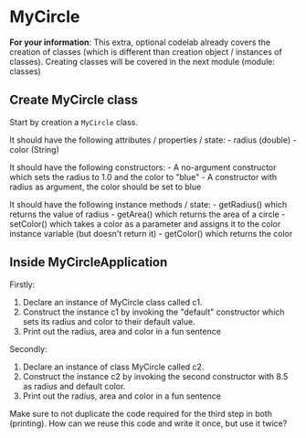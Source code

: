 # MyCircle

**For your information**: This extra, optional codelab already covers the creation of classes 
(which is different than creation object / instances of classes).
Creating classes will be covered in the next module (module: classes)

## Create MyCircle class
Start by creation a `MyCircle` class.

It should have the following attributes / properties / state:
    - radius (double)
    - color (String)

It should have the following constructors:
    - A no-argument constructor which sets the radius to 1.0 and the color to "blue"
    - A constructor with radius as argument, the color should be set to blue
    
It should have the following instance methods / state:
    - getRadius() which returns the value of radius
    - getArea() which returns the area of a circle
    - setColor() which takes a color as a parameter and assigns it to the color instance variable (but doesn't return it)
    - getColor() which returns the color

## Inside MyCircleApplication

Firstly:
1. Declare an instance of MyCircle class called c1.
2. Construct the instance c1 by invoking the "default" constructor which sets its radius and color to their default value.
3. Print out the radius, area and color in a fun sentence

Secondly: 
1. Declare an instance of class MyCircle called c2.
2. Construct the instance c2 by invoking the second constructor with 8.5 as radius and default color. 
3. Print out the radius, area and color in a fun sentence

Make sure to not duplicate the code required for the third step in both (printing).
How can we reuse this code and write it once, but use it twice?
  
    
